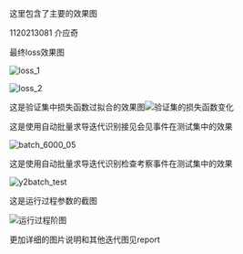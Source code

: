 这里包含了主要的效果图

1120213081 介应奇

最终loss效果图

![loss_1](screen.assets/loss_1.png)

![loss_2](screen.assets/loss_2.png)

这是验证集中损失函数过拟合的效果图![验证集的损失函数变化](screen.assets/验证集的损失函数变化.png)

这是使用自动批量求导迭代识别接见会见事件在测试集中的效果

![batch_6000_05](screen.assets/batch_6000_05.png)

这是使用自动批量求导迭代识别检查考察事件在测试集中的效果

![y2batch_test](screen.assets/y2batch_test.png)

这是运行过程参数的截图

![运行过程阶图](screen.assets/运行过程阶图.jpg)

更加详细的图片说明和其他迭代图见report